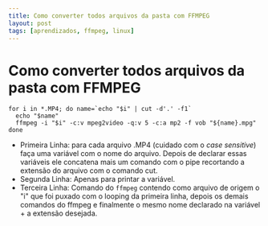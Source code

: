 ```yaml
---
title: Como converter todos arquivos da pasta com FFMPEG
layout: post
tags: [aprendizados, ffmpeg, linux]
---
```

# Como converter todos arquivos da pasta com FFMPEG

```
for i in *.MP4; do name=`echo "$i" | cut -d'.' -f1`
  echo "$name"
  ffmpeg -i "$i" -c:v mpeg2video -q:v 5 -c:a mp2 -f vob "${name}.mpg"
done
```

* Primeira Linha: para cada arquivo .MP4 (cuidado com o _case sensitive_) faça uma variável com o nome do arquivo. Depois de declarar essas variáveis ele concatena mais um comando com o pipe recortando a extensão do arquivo com o comando cut.
* Segunda Linha: Apenas para printar a variável.
* Terceira Linha: Comando do `ffmpeg` contendo como arquivo de origem o "i" que foi puxado com o looping da primeira linha, depois os demais comandos do ffmpeg e finalmente o mesmo nome declarado na variável + a extensão desejada.
